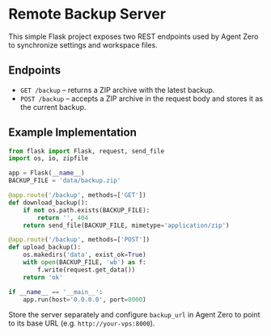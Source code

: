# Remote Backup Server

This simple Flask project exposes two REST endpoints used by Agent Zero to
synchronize settings and workspace files.

## Endpoints

- `GET /backup` – returns a ZIP archive with the latest backup.
- `POST /backup` – accepts a ZIP archive in the request body and stores it as the
  current backup.

## Example Implementation

```python
from flask import Flask, request, send_file
import os, io, zipfile

app = Flask(__name__)
BACKUP_FILE = 'data/backup.zip'

@app.route('/backup', methods=['GET'])
def download_backup():
    if not os.path.exists(BACKUP_FILE):
        return '', 404
    return send_file(BACKUP_FILE, mimetype='application/zip')

@app.route('/backup', methods=['POST'])
def upload_backup():
    os.makedirs('data', exist_ok=True)
    with open(BACKUP_FILE, 'wb') as f:
        f.write(request.get_data())
    return 'ok'

if __name__ == '__main__':
    app.run(host='0.0.0.0', port=8000)
```

Store the server separately and configure `backup_url` in Agent Zero to point to
its base URL (e.g. `http://your-vps:8000`).
